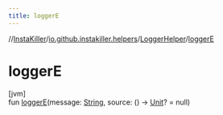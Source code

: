 ```yaml
---
title: loggerE
---
```

//[InstaKiller](../../../index.html)/[io.github.instakiller.helpers](../index.html)/[LoggerHelper](index.html)/[loggerE](logger-e.html)



# loggerE



[jvm]\
fun [loggerE](logger-e.html)(message: [String](https://kotlinlang.org/api/latest/jvm/stdlib/kotlin/-string/index.html), source: () -&gt; [Unit](https://kotlinlang.org/api/latest/jvm/stdlib/kotlin/-unit/index.html)? = null)




